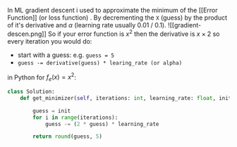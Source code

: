 In ML gradient descent i used to approximate the minimum of the [[Error Function]] (or loss function) . By decrementing the `X` (guess) by the product of it's derivative and $\alpha$ (learning rate usually 0.01 / 0.1). 
![[gradient-descen.png]]
So if your error function is $x^2$ then the derivative is $x \times 2$ so every iteration you would do:
- start with a guess: e.g. `guess = 5`
- `guess -= derivative(guess) * learing_rate (or alpha)`

in Python for $f_e(x) = x^2$:

```python
class Solution:
    def get_minimizer(self, iterations: int, learning_rate: float, init: int) -> float:

        guess = init
        for i in range(iterations):
            guess -= (2 * guess) * learning_rate

        return round(guess, 5)
```